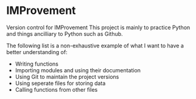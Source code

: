 # IMProvement
Version control for IMProvement
This project is mainly to practice Python and things ancilliary to Python such as Github.

The following list is a non-exhaustive example of what I want to have a better understanding of:
- Writing functions
- Importing modules and using their documentation
- Using Git to maintain the project versions
- Using seperate files for storing data
- Calling functions from other files

